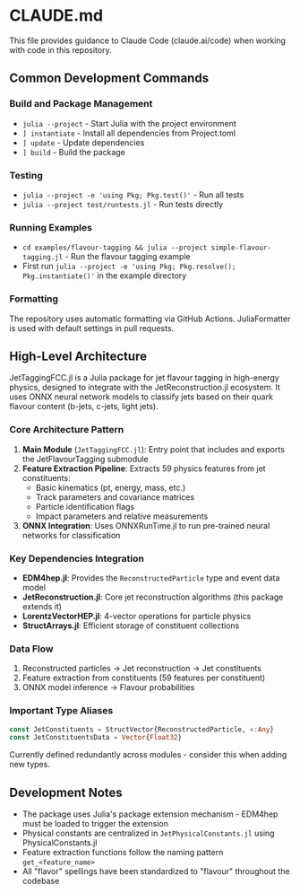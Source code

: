 # CLAUDE.md

This file provides guidance to Claude Code (claude.ai/code) when working with code in this repository.

## Common Development Commands

### Build and Package Management
- `julia --project` - Start Julia with the project environment
- `] instantiate` - Install all dependencies from Project.toml
- `] update` - Update dependencies
- `] build` - Build the package

### Testing
- `julia --project -e 'using Pkg; Pkg.test()'` - Run all tests
- `julia --project test/runtests.jl` - Run tests directly

### Running Examples
- `cd examples/flavour-tagging && julia --project simple-flavour-tagging.jl` - Run the flavour tagging example
- First run `julia --project -e 'using Pkg; Pkg.resolve(); Pkg.instantiate()'` in the example directory

### Formatting
The repository uses automatic formatting via GitHub Actions. JuliaFormatter is used with default settings in pull requests.

## High-Level Architecture

JetTaggingFCC.jl is a Julia package for jet flavour tagging in high-energy physics, designed to integrate with the JetReconstruction.jl ecosystem. It uses ONNX neural network models to classify jets based on their quark flavour content (b-jets, c-jets, light jets).

### Core Architecture Pattern

1. **Main Module** (`JetTaggingFCC.jl`): Entry point that includes and exports the JetFlavourTagging submodule
2. **Feature Extraction Pipeline**: Extracts 59 physics features from jet constituents:
   - Basic kinematics (pt, energy, mass, etc.)
   - Track parameters and covariance matrices
   - Particle identification flags
   - Impact parameters and relative measurements
3. **ONNX Integration**: Uses ONNXRunTime.jl to run pre-trained neural networks for classification

### Key Dependencies Integration

- **EDM4hep.jl**: Provides the `ReconstructedParticle` type and event data model
- **JetReconstruction.jl**: Core jet reconstruction algorithms (this package extends it)
- **LorentzVectorHEP.jl**: 4-vector operations for particle physics
- **StructArrays.jl**: Efficient storage of constituent collections

### Data Flow

1. Reconstructed particles → Jet reconstruction → Jet constituents
2. Feature extraction from constituents (59 features per constituent)
3. ONNX model inference → Flavour probabilities

### Important Type Aliases

```julia
const JetConstituents = StructVector{ReconstructedParticle, <:Any}
const JetConstituentsData = Vector{Float32}
```

Currently defined redundantly across modules - consider this when adding new types.

## Development Notes

- The package uses Julia's package extension mechanism - EDM4hep must be loaded to trigger the extension
- Physical constants are centralized in `JetPhysicalConstants.jl` using PhysicalConstants.jl
- Feature extraction functions follow the naming pattern `get_<feature_name>`
- All "flavor" spellings have been standardized to "flavour" throughout the codebase